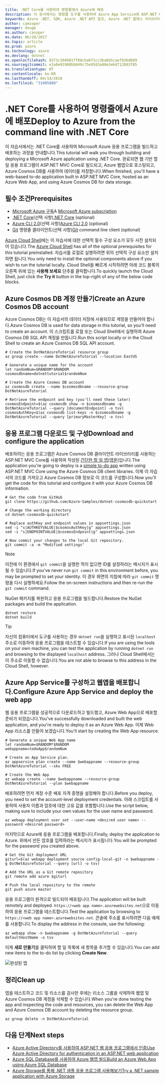 ```yaml
---
title: .NET Core를 사용하여 명령줄에서 Azure에 배포
description: 이 문서에서는 명령줄 도구를 사용하여 Azure App Service에 ASP.NET Core 응용 프로그램을 배포하는 방법을 설명합니다.
keywords: Azure .NET, SDK, Azure .NET API 참조, Azure .NET 클래스 라이브러리
author: camsoper
manager: douge
ms.author: casoper
ms.date: 06/20/2017
ms.topic: article
ms.prod: azure
ms.technology: azure
ms.devlang: dotnet
ms.openlocfilehash: 8371c304681ff88cba6f1cc3ba0d1caef836d609
ms.sourcegitcommit: e1a0e91988bb849c75e9583a80e3e6d712083785
ms.translationtype: HT
ms.contentlocale: ko-KR
ms.lasthandoff: 04/14/2018
ms.locfileid: "31005880"
---
```

# <a name="deploy-to-azure-from-the-command-line-with-net-core"></a><span data-ttu-id="8592e-104">.NET Core를 사용하여 명령줄에서 Azure에 배포</span><span class="sxs-lookup"><span data-stu-id="8592e-104">Deploy to Azure from the command line with .NET Core</span></span>

<span data-ttu-id="8592e-105">이 자습서에서는 .NET Core를 사용하여 Microsoft Azure 응용 프로그램을 빌드하고 배포하는 과정을 안내합니다.</span><span class="sxs-lookup"><span data-stu-id="8592e-105">This tutorial will walk you through building and deploying a Microsoft Azure application using .NET Core.</span></span>  <span data-ttu-id="8592e-106">완료되면 웹 기반 할 일 응용 프로그램이 ASP.NET MVC Core로 빌드되고, Azure 웹앱으로 호스팅되고, Azure Cosmos DB를 사용하여 데이터를 저장합니다.</span><span class="sxs-lookup"><span data-stu-id="8592e-106">When finished, you'll have a web-based to-do application built in ASP.NET MVC Core, hosted as an Azure Web App, and using Azure Cosmos DB for data storage.</span></span>

## <a name="prerequisites"></a><span data-ttu-id="8592e-107">필수 조건</span><span class="sxs-lookup"><span data-stu-id="8592e-107">Prerequisites</span></span>

* <span data-ttu-id="8592e-108">[Microsoft Azure 구독](https://azure.microsoft.com/free/)</span><span class="sxs-lookup"><span data-stu-id="8592e-108">A [Microsoft Azure subscription](https://azure.microsoft.com/free/)</span></span>
* <span data-ttu-id="8592e-109">[.NET Core](https://www.microsoft.com/net/download/core)(선택 사항)</span><span class="sxs-lookup"><span data-stu-id="8592e-109">[.NET Core](https://www.microsoft.com/net/download/core) (optional)</span></span>
* <span data-ttu-id="8592e-110">[Azure CLI 2.0](/cli/azure/install-az-cli2)(선택 사항)</span><span class="sxs-lookup"><span data-stu-id="8592e-110">[Azure CLI 2.0](/cli/azure/install-az-cli2) (optional)</span></span>
* <span data-ttu-id="8592e-111">[Git](https://www.git-scm.com/) 명령줄 클라이언트(선택 사항)</span><span class="sxs-lookup"><span data-stu-id="8592e-111">[Git](https://www.git-scm.com/) command line client (optional)</span></span>

<span data-ttu-id="8592e-112">[Azure Cloud Shell](/azure/cloud-shell/)에는 이 자습서에 대한 선택적 필수 구성 요소가 모두 사전 설치되어 있습니다.</span><span class="sxs-lookup"><span data-stu-id="8592e-112">The [Azure Cloud Shell](/azure/cloud-shell/) has all of the optional prerequisites for this tutorial preinstalled.</span></span>  <span data-ttu-id="8592e-113">자습서를 로컬로 실행하려면 위의 선택적 구성 요소만 설치하면 됩니다.</span><span class="sxs-lookup"><span data-stu-id="8592e-113">You only need to install the optional components above if you wish to run the tutorial locally.</span></span>  <span data-ttu-id="8592e-114">Cloud Shell을 빠르게 시작하려면 아래 코드 블록의 오른쪽 위에 있는 **사용해 보세요** 단추를 클릭합니다.</span><span class="sxs-lookup"><span data-stu-id="8592e-114">To quickly launch the Cloud Shell, just click the **Try it** button in the top-right of any of the below code blocks.</span></span>

## <a name="create-an-azure-cosmos-db-account"></a><span data-ttu-id="8592e-115">Azure Cosmos DB 계정 만들기</span><span class="sxs-lookup"><span data-stu-id="8592e-115">Create an Azure Cosmos DB account</span></span>

<span data-ttu-id="8592e-116">Azure Cosmos DB는 이 자습서의 데이터 저장에 사용되므로 계정을 만들어야 합니다.</span><span class="sxs-lookup"><span data-stu-id="8592e-116">Azure Cosmos DB is used for data storage in this tutorial, so you'll need to create an account.</span></span>  <span data-ttu-id="8592e-117">이 스크립트를 로컬 또는 Cloud Shell에서 실행하여 Azure Cosmos DB SQL API 계정을 만듭니다.</span><span class="sxs-lookup"><span data-stu-id="8592e-117">Run this script locally or in the Cloud Shell to create an Azure Cosmos DB SQL API account.</span></span>

```azurecli-interactive
# Create the DotNetAzureTutorial resource group
az group create --name DotNetAzureTutorial --location EastUS

# Generate a unique name for the account
let randomNum=$RANDOM*$RANDOM
cosmosdbname=dotnettutorial$randomNum

# Create the Azure Cosmos DB account
az cosmosdb create --name $cosmosdbname --resource-group DotNetAzureTutorial

# Retrieve the endpoint and key (you'll need these later)
cosmosEndpoint=$(az cosmosdb show -n $cosmosdbname -g DotNetAzureTutorial --query [documentEndpoint] -o tsv)
cosmosAuthKey=$(az cosmosdb list-keys -n $cosmosdbname -g DotNetAzureTutorial --query [primaryMasterKey] -o tsv)

```

## <a name="download-and-configure-the-application"></a><span data-ttu-id="8592e-118">응용 프로그램 다운로드 및 구성</span><span class="sxs-lookup"><span data-stu-id="8592e-118">Download and configure the application</span></span>

<span data-ttu-id="8592e-119">배포하려는 응용 프로그램은 Azure Cosmos DB 클라이언트 라이브러리를 사용하는 ASP.NET MVC Core를 사용하여 작성된 [간단한 할 일 앱(영문)](https://github.com/Azure-Samples/dotnet-cosmosdb-quickstart/)입니다.</span><span class="sxs-lookup"><span data-stu-id="8592e-119">The application you're going to deploy is a [simple to-do app](https://github.com/Azure-Samples/dotnet-cosmosdb-quickstart/) written using ASP.NET MVC Core using the Azure Cosmos DB client libraries.</span></span>  <span data-ttu-id="8592e-120">이제 이 자습서의 코드를 가져오고 Azure Cosmos DB 정보로 이 코드를 구성합니다.</span><span class="sxs-lookup"><span data-stu-id="8592e-120">Now you'll get the code for this tutorial and configure it with your Azure Cosmos DB information.</span></span>

```azurecli-interactive
# Get the code from GitHub
git clone https://github.com/Azure-Samples/dotnet-cosmosdb-quickstart

# Change the working directory
cd dotnet-cosmosdb-quickstart

# Replace authKey and endpoint values in appsettings.json
sed -i "s|AUTHKEYVALUE|$cosmosAuthKey|g" appsettings.json
sed -i "s|ENDPOINTVALUE|$cosmosEndpoint|g" appsettings.json

# Now commit your changes to the local Git repository.
git commit -a -m "Modified settings"

```

> [!NOTE]
> <span data-ttu-id="8592e-121">이전에 이 환경에서 `git commit`을 실행한 적이 없으면 ID를 설정하라는 메시지가 표시될 수 있습니다.</span><span class="sxs-lookup"><span data-stu-id="8592e-121">If you've never run `git commit` in this environment before, you may be prompted to set your identity.</span></span> <span data-ttu-id="8592e-122">이 경우 화면의 지침에 따라 `git commit` 명령을 다시 실행하세요.</span><span class="sxs-lookup"><span data-stu-id="8592e-122">Follow the on-screen instructions and then re-run the `git commit` command.</span></span>

<span data-ttu-id="8592e-123">NuGet 패키지를 복원하고 응용 프로그램을 빌드합니다.</span><span class="sxs-lookup"><span data-stu-id="8592e-123">Restore the NuGet packages and build the application.</span></span>

```azurecli-interactive
dotnet restore
dotnet build
```

> [!TIP]
> <span data-ttu-id="8592e-124">자신의 컴퓨터에서 도구를 사용하는 경우 `dotnet run`을 실행하고 표시된 `localhost` 주소로 이동하여 응용 프로그램을 테스트할 수 있습니다.</span><span class="sxs-lookup"><span data-stu-id="8592e-124">If you are using the tools on your own machine, you can test the application by running `dotnet run` and browsing to the displayed `localhost` address.</span></span>  <span data-ttu-id="8592e-125">그러나 Cloud Shell에서는 이 주소로 이동할 수 없습니다.</span><span class="sxs-lookup"><span data-stu-id="8592e-125">You are not able to browse to this address in the Cloud Shell, however.</span></span>  

## <a name="configure-azure-app-service-and-deploy-the-web-app"></a><span data-ttu-id="8592e-126">Azure App Service를 구성하고 웹앱을 배포합니다.</span><span class="sxs-lookup"><span data-stu-id="8592e-126">Configure Azure App Service and deploy the web app</span></span>

<span data-ttu-id="8592e-127">웹 응용 프로그램을 성공적으로 다운로드하고 빌드했고, Azure Web App으로 배포할 준비가 되었습니다.</span><span class="sxs-lookup"><span data-stu-id="8592e-127">You've successfully downloaded and built the web application, and you're ready to deploy it as an Azure Web App.</span></span>  <span data-ttu-id="8592e-128">이제 Web App 리소스를 만들어 보겠습니다.</span><span class="sxs-lookup"><span data-stu-id="8592e-128">You'll start by creating the Web App resource.</span></span>

```azurecli-interactive
# Generate a unique Web App name
let randomNum=$RANDOM*$RANDOM
webappname=todoApp$randomNum

# Create an App Service plan.
az appservice plan create --name $webappname --resource-group DotNetAzureTutorial --sku FREE

# Create the Web App
az webapp create --name $webappname --resource-group DotNetAzureTutorial --plan $webappname

```

<span data-ttu-id="8592e-129">배포하려면 먼저 계정 수준 배포 자격 증명을 설정해야 합니다.</span><span class="sxs-lookup"><span data-stu-id="8592e-129">Before you deploy, you need to set the account-level deployment credentials.</span></span>  <span data-ttu-id="8592e-130">아래 스크립트를 사용하여 사용자 이름과 암호에 대한 고유 값을 포함합니다.</span><span class="sxs-lookup"><span data-stu-id="8592e-130">Use the script below, making sure to include your own values for the user name and password.</span></span>

```azurecli-interactive
az webapp deployment user set --user-name <desired user name> --password <desired password>
```

<span data-ttu-id="8592e-131">마지막으로 Azure에 응용 프로그램을 배포합니다.</span><span class="sxs-lookup"><span data-stu-id="8592e-131">Finally, deploy the application to Azure.</span></span>  <span data-ttu-id="8592e-132">위에서 만든 암호를 입력하라는 메시지가 표시됩니다.</span><span class="sxs-lookup"><span data-stu-id="8592e-132">You will be prompted for the password you created above.</span></span>

```azurecli-interactive
# Get the Git deployment URL
giturl=$(az webapp deployment source config-local-git -n $webappname -g DotNetAzureTutorial --query [url] -o tsv)

# Add the URL as a Git remote repository
git remote add azure $giturl

# Push the local repository to the remote
git push azure master
```

<span data-ttu-id="8592e-133">응용 프로그램이 원격으로 빌드되어 배포됩니다.</span><span class="sxs-lookup"><span data-stu-id="8592e-133">The application will be built remotely and deployed.</span></span>  <span data-ttu-id="8592e-134">`https://<web app name>.azurewebsites.net`으로 이동하여 응용 프로그램을 테스트합니다.</span><span class="sxs-lookup"><span data-stu-id="8592e-134">Test the application by browsing to `https://<web app name>.azurewebsites.net`.</span></span>  <span data-ttu-id="8592e-135">콘솔에 주소를 표시하려면 다음 예제를 사용합니다.</span><span class="sxs-lookup"><span data-stu-id="8592e-135">To display the address in the console, use the following:</span></span>

```azurecli-interactive
az webapp show -n $webappname -g DotNetAzureTutorial --query defaultHostName -o tsv
```

<span data-ttu-id="8592e-136">이제 **새로 만들기**를 클릭하여 할 일 목록에 새 항목을 추가할 수 있습니다.</span><span class="sxs-lookup"><span data-stu-id="8592e-136">You can add new items to the to-do list by clicking **Create New**.</span></span>

![완성된 앱](./media/dotnet-quickstart/todo.png)

## <a name="clean-up"></a><span data-ttu-id="8592e-138">정리</span><span class="sxs-lookup"><span data-stu-id="8592e-138">Clean up</span></span>

<span data-ttu-id="8592e-139">앱을 테스트하고 코드 및 리소스를 검사한 후에는 리소스 그룹을 삭제하여 웹앱 및 Azure Cosmos DB 계정을 삭제할 수 있습니다.</span><span class="sxs-lookup"><span data-stu-id="8592e-139">When you're done testing the app and inspecting the code and resources, you can delete the Web App and Azure Cosmos DB account by deleting the resource group.</span></span>

```azurecli-interactive
az group delete -n DotNetAzureTutorial
```

## <a name="next-steps"></a><span data-ttu-id="8592e-140">다음 단계</span><span class="sxs-lookup"><span data-stu-id="8592e-140">Next steps</span></span>

* [<span data-ttu-id="8592e-141">Azure Active Directory를 사용하여 ASP.NET 웹 응용 프로그램에서 인증</span><span class="sxs-lookup"><span data-stu-id="8592e-141">Use Azure Active Directory for authentication in an ASP.NET web application</span></span>](/azure/active-directory/develop/active-directory-devquickstarts-webapp-dotnet)
* [<span data-ttu-id="8592e-142">Azure SQL Database를 사용하여 Azure 웹앱 빌드</span><span class="sxs-lookup"><span data-stu-id="8592e-142">Build an Azure Web App using Azure SQL Database</span></span>](/azure/app-service-web/web-sites-dotnet-get-started)
* [<span data-ttu-id="8592e-143">Azure Storage를 통해 .NET 샘플 응용 프로그램 사용해보기</span><span class="sxs-lookup"><span data-stu-id="8592e-143">Try a .NET sample application with Azure Storage</span></span>](/azure/storage/storage-samples-dotnet)


